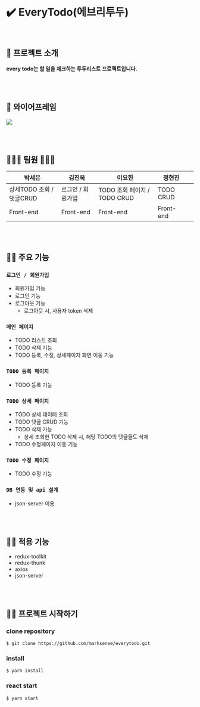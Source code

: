 # ✔️ EveryTodo(에브리투두)

<br>

## 👋 프로젝트 소개

<b> every todo는 할 일을 체크하는 투두리스트 프로젝트입니다. </b>

<br><br>

## 🎨 와이어프레임

![](https://velog.velcdn.com/images/marksen/post/71b48fb5-32f9-4c64-9214-b34e824a71ff/image.png)

<br><br>

## 👩🏻‍💻 팀원 🧑🏻‍💻

| 박세은                   | 김진욱            | 이요한                       | 정현진    |     |
| ------------------------ | ----------------- | ---------------------------- | --------- | --- |
| 상세TODO 조회 / 댓글CRUD | 로그인 / 회원가입 | TODO 조회 페이지 / TODO CRUD | TODO CRUD |
| Front-end                | Front-end         | Front-end                    | Front-end |

<br><br>

## 🤟🏻 주요 기능

### `로그인 / 회원가입`

- 회원가입 기능
- 로그인 기능
- 로그아웃 기능
  - 로그아웃 시, 사용자 token 삭제

### `메인 페이지`

- TODO 리스트 조회
- TODO 삭제 기능
- TODO 등록, 수정, 상세페이지 화면 이동 기능

### `TODO 등록 페이지`

- TODO 등록 기능

### `TODO 상세 페이지`

- TODO 상세 데이터 조회
- TODO 댓글 CRUD 기능
- TODO 삭제 가능
  - 상세 조회한 TODO 삭제 시, 해당 TODO의 댓글들도 삭제
- TODO 수정페이지 이동 기능

### `TODO 수정 페이지`

- TODO 수정 기능

### `DB 연동 및 api 설계`

- json-server 이용

<br><br>

## 🤟🏻 적용 기능

- redux-toolkit
- redux-thunk
- axios
- json-server

<br><br>

## 🤟🏻 프로젝트 시작하기

### clone repository

```shell
$ git clone https://github.com/marksenee/everytodo.git
```

### install

```shell
$ yarn install
```

### react start

```shell
$ yarn start
```

